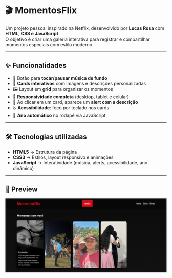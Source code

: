 # 🎬 MomentosFlix

Um projeto pessoal inspirado na Netflix, desenvolvido por **Lucas Rosa** com **HTML, CSS e JavaScript**.  
O objetivo é criar uma galeria interativa para registrar e compartilhar momentos especiais com estilo moderno.

---

## ✨ Funcionalidades

- 🎵 Botão para **tocar/pausar música de fundo**  
- 📸 **Cards interativos** com imagens e descrições personalizadas  
- 🖼️ Layout em **grid** para organizar os momentos  
- 📱 **Responsividade completa** (desktop, tablet e celular)  
- 📝 Ao clicar em um card, aparece um **alert com a descrição**  
- ♿ **Acessibilidade**: foco por teclado nos cards  
- 📅 **Ano automático** no rodapé via JavaScript  

---

## 🛠️ Tecnologias utilizadas

- **HTML5** → Estrutura da página  
- **CSS3** → Estilos, layout responsivo e animações  
- **JavaScript** → Interatividade (música, alerts, acessibilidade, ano dinâmico)  

---

## 📸 Preview

![Tela do projeto](./momentosflix_foto.png)
